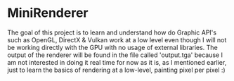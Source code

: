 # MiniRenderer
The goal of this project is to learn and understand how do Graphic API's such as OpenGL, DirectX & Vulkan work at a low level even though
I will not be working directly with the GPU with no usage of external libraries. The output of the renderer will be found in the file called
'output.tga' because I am not interested in doing it real time for now as it is, as I mentioned earlier, just to learn the basics of rendering at a low-level, painting pixel per pixel :)
